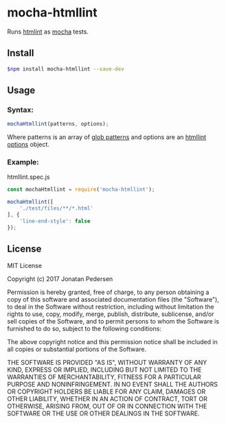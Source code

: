 # mocha-htmllint
Runs [htmlint](https://github.com/htmllint/htmllint) as [mocha](https://github.com/mochajs/mocha) tests.

## Install

``` bash
$npm install mocha-htmllint --save-dev
```

## Usage

### Syntax:
``` javascript
mochaHtmllint(patterns, options);
```

Where patterns is an array of [glob patterns](https://github.com/jpillora/node-glob-all) and options are an [htmllint options](https://github.com/htmllint/htmllint/wiki/Options) object.

### Example:

htmllint.spec.js
``` javascript
const mochaHtmllint = require('mocha-htmllint');

mochaHtmllint([
	'./test/files/**/*.html'
], {
	'line-end-style': false
});
```

## License
MIT License

Copyright (c) 2017 Jonatan Pedersen

Permission is hereby granted, free of charge, to any person obtaining a copy
of this software and associated documentation files (the "Software"), to deal
in the Software without restriction, including without limitation the rights
to use, copy, modify, merge, publish, distribute, sublicense, and/or sell
copies of the Software, and to permit persons to whom the Software is
furnished to do so, subject to the following conditions:

The above copyright notice and this permission notice shall be included in all
copies or substantial portions of the Software.

THE SOFTWARE IS PROVIDED "AS IS", WITHOUT WARRANTY OF ANY KIND, EXPRESS OR
IMPLIED, INCLUDING BUT NOT LIMITED TO THE WARRANTIES OF MERCHANTABILITY,
FITNESS FOR A PARTICULAR PURPOSE AND NONINFRINGEMENT. IN NO EVENT SHALL THE
AUTHORS OR COPYRIGHT HOLDERS BE LIABLE FOR ANY CLAIM, DAMAGES OR OTHER
LIABILITY, WHETHER IN AN ACTION OF CONTRACT, TORT OR OTHERWISE, ARISING FROM,
OUT OF OR IN CONNECTION WITH THE SOFTWARE OR THE USE OR OTHER DEALINGS IN THE
SOFTWARE.
